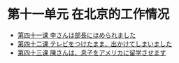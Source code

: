 # 第十一单元 在北京的工作情况
* [第四十一课 李さんは部長にほめられました](第四十一课.md)
* [第四十二课 テレビをつけたまま、出かけてしまいました](第四十二课.md)
* [第四十三课 陳さんは、息子をアメリカに留学させます](第四十三课.md)
